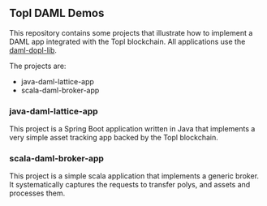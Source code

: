 ## Topl DAML Demos

This repository contains some projects that illustrate how to implement a DAML app integrated with the Topl blockchain. All applications use the [daml-dopl-lib](https://github.com/Topl/daml-bifrost-module).

The projects are:

- java-daml-lattice-app
- scala-daml-broker-app

### java-daml-lattice-app

This project is a Spring Boot application written in Java that implements a very simple asset tracking app backed by the Topl blockchain.

### scala-daml-broker-app

This project is a simple scala application that implements a generic broker. It systematically captures the requests to transfer polys, and assets and processes them.